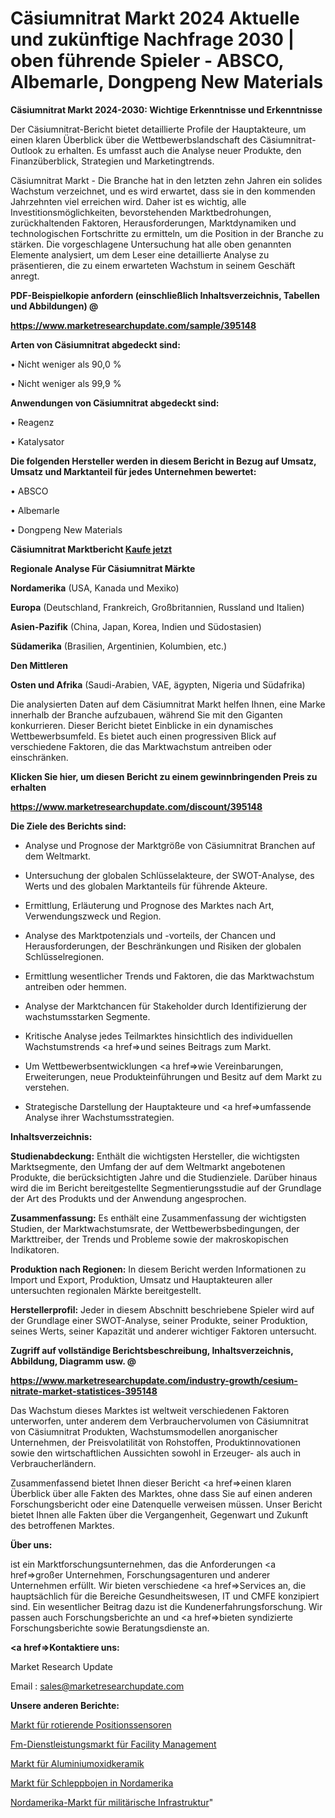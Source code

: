 # Cäsiumnitrat Markt 2024 Aktuelle und zukünftige Nachfrage 2030 | oben führende Spieler - ABSCO, Albemarle, Dongpeng New Materials

<strong>Cäsiumnitrat Markt 2024-2030: Wichtige Erkenntnisse und Erkenntnisse</strong>

Der Cäsiumnitrat-Bericht bietet detaillierte Profile der Hauptakteure, um einen klaren Überblick über die Wettbewerbslandschaft des Cäsiumnitrat-Outlook zu erhalten. Es umfasst auch die Analyse neuer Produkte, den Finanzüberblick, Strategien und Marketingtrends.

Cäsiumnitrat Markt - Die Branche hat in den letzten zehn Jahren ein solides Wachstum verzeichnet, und es wird erwartet, dass sie in den kommenden Jahrzehnten viel erreichen wird. Daher ist es wichtig, alle Investitionsmöglichkeiten, bevorstehenden Marktbedrohungen, zurückhaltenden Faktoren, Herausforderungen, Marktdynamiken und technologischen Fortschritte zu ermitteln, um die Position in der Branche zu stärken. Die vorgeschlagene Untersuchung hat alle oben genannten Elemente analysiert, um dem Leser eine detaillierte Analyse zu präsentieren, die zu einem erwarteten Wachstum in seinem Geschäft anregt.



<strong><b>PDF-Beispielkopie anfordern (einschließlich Inhaltsverzeichnis, Tabellen und Abbildungen) @ </b></strong>

<strong><a href=https://www.marketresearchupdate.com/sample/395148>

<strong>https://www.marketresearchupdate.com/sample/395148</u></a></strong></strong>



<strong>Arten von Cäsiumnitrat abgedeckt sind:</strong>

• Nicht weniger als 90,0 %

• Nicht weniger als 99,9 %



<strong>Anwendungen von Cäsiumnitrat abgedeckt sind:</strong>

• Reagenz

• Katalysator



<strong>Die folgenden Hersteller werden in diesem Bericht in Bezug auf Umsatz, Umsatz und Marktanteil für jedes Unternehmen bewertet:</strong>

• ABSCO

• Albemarle

• Dongpeng New Materials



<strong>Cäsiumnitrat Marktbericht <a href=https://www.marketresearchupdate.com/buynow/395148>Kaufe jetzt</a></strong>



<strong>Regionale Analyse Für Cäsiumnitrat Märkte</strong>



<strong>Nordamerika</strong> (USA, Kanada und Mexiko)



<strong>Europa</strong> (Deutschland, Frankreich, Großbritannien, Russland und Italien)



<strong>Asien-Pazifik</strong> (China, Japan, Korea, Indien und Südostasien)



<strong>Südamerika</strong> (Brasilien, Argentinien, Kolumbien, etc.)



<strong>Den Mittleren</strong> 

<strong>Osten und Afrika</strong> (Saudi-Arabien, VAE, ägypten, Nigeria und Südafrika)

Die analysierten Daten auf dem Cäsiumnitrat Markt helfen Ihnen, eine Marke innerhalb der Branche aufzubauen, während Sie mit den Giganten konkurrieren. Dieser Bericht bietet Einblicke in ein dynamisches Wettbewerbsumfeld. Es bietet auch einen progressiven Blick auf verschiedene Faktoren, die das Marktwachstum antreiben oder einschränken.



<strong>Klicken Sie hier, um diesen Bericht zu einem gewinnbringenden Preis zu erhalten
</strong>

<strong><a href=https://www.marketresearchupdate.com/discount/395148>https://www.marketresearchupdate.com/discount/395148</b></u></strong></a>



<strong>Die Ziele des Berichts sind:</strong>

- Analyse und Prognose der Marktgröße von Cäsiumnitrat Branchen auf dem Weltmarkt.

- Untersuchung der globalen Schlüsselakteure, der SWOT-Analyse, des Werts und des globalen Marktanteils für führende Akteure.

- Ermittlung, Erläuterung und Prognose des Marktes nach Art, Verwendungszweck und Region.

- Analyse des Marktpotenzials und -vorteils, der Chancen und Herausforderungen, der Beschränkungen und Risiken der globalen Schlüsselregionen.

- Ermittlung wesentlicher Trends und Faktoren, die das Marktwachstum antreiben oder hemmen.

- Analyse der Marktchancen für Stakeholder durch Identifizierung der wachstumsstarken Segmente.

- Kritische Analyse jedes Teilmarktes hinsichtlich des individuellen Wachstumstrends <a href=>und</a> seines Beitrags zum Markt.

- Um Wettbewerbsentwicklungen <a href=>wie</a> Vereinbarungen, Erweiterungen, neue Produkteinführungen und Besitz auf dem Markt zu verstehen.

- Strategische Darstellung der Hauptakteure und <a href=>umfas</a>sende Analyse ihrer Wachstumsstrategien.



<strong>Inhaltsverzeichnis:</strong>



<strong>Studienabdeckung:</strong> Enthält die wichtigsten Hersteller, die wichtigsten Marktsegmente, den Umfang der auf dem Weltmarkt angebotenen Produkte, die berücksichtigten Jahre und die Studienziele. Darüber hinaus wird die im Bericht bereitgestellte Segmentierungsstudie auf der Grundlage der Art des Produkts und der Anwendung angesprochen.



<strong>Zusammenfassung:</strong> Es enthält eine Zusammenfassung der wichtigsten Studien, der Marktwachstumsrate, der Wettbewerbsbedingungen, der Markttreiber, der Trends und Probleme sowie der makroskopischen Indikatoren.



<strong>Produktion nach Regionen:</strong> In diesem Bericht werden Informationen zu Import und Export, Produktion, Umsatz und Hauptakteuren aller untersuchten regionalen Märkte bereitgestellt.



<strong>Herstellerprofil:</strong> Jeder in diesem Abschnitt beschriebene Spieler wird auf der Grundlage einer SWOT-Analyse, seiner Produkte, seiner Produktion, seines Werts, seiner Kapazität und anderer wichtiger Faktoren untersucht.



<strong><b>Zugriff auf vollständige Berichtsbeschreibung, Inhaltsverzeichnis, Abbildung, Diagramm usw. @ </b></strong>

<strong><a href=https://www.marketresearchupdate.com/industry-growth/cesium-nitrate-market-statistices-395148>https://www.marketresearchupdate.com/industry-growth/cesium-nitrate-market-statistices-395148</a></strong>

Das Wachstum dieses Marktes ist weltweit verschiedenen Faktoren unterworfen, unter anderem dem Verbrauchervolumen von Cäsiumnitrat von Cäsiumnitrat Produkten, Wachstumsmodellen anorganischer Unternehmen, der Preisvolatilität von Rohstoffen, Produktinnovationen sowie den wirtschaftlichen Aussichten sowohl in Erzeuger- als auch in Verbraucherländern.

Zusammenfassend bietet Ihnen dieser Bericht <a href=>einen</a> klaren Überblick über alle Fakten des Marktes, ohne dass Sie auf einen anderen Forschungsbericht oder eine Datenquelle verweisen müssen. Unser Bericht bietet Ihnen alle Fakten über die Vergangenheit, Gegenwart und Zukunft des betroffenen Marktes.



<strong>Über uns:</strong>

 ist ein Marktforschungsunternehmen, das die Anforderungen <a href=>großer</a> Unternehmen, Forschungsagenturen und anderer Unternehmen erfüllt. Wir bieten verschiedene <a href=>Services</a> an, die hauptsächlich für die Bereiche Gesundheitswesen, IT und CMFE konzipiert sind. Ein wesentlicher Beitrag dazu ist die Kundenerfahrungsforschung. Wir passen auch Forschungsberichte an und <a href=>bieten</a> syndizierte Forschungsberichte sowie Beratungsdienste an.



<strong><a href=>Kontaktiere uns:</a></strong>

Market Research Update

Email : sales@marketresearchupdate.com



<strong>Unsere anderen Berichte:</strong>

<a href=https://www.linkedin.com/pulse/rotating-position-sensor-market-expects-see-significant>Markt für rotierende Positionssensoren</a>

<a href=https://www.linkedin.com/pulse/facility-management-fm-services-market-size-historical>Fm-Dienstleistungsmarkt für Facility Management</a>

<a href=https://www.linkedin.com/pulse/alumina-ceramics-market-2023-analysis>Markt für Aluminiumoxidkeramik</a>

<a href=https://www.linkedin.com/pulse/north-america-towed-buoys-market-2023-new-comprehensive>Markt für Schleppbojen in Nordamerika</a>

<a href=https://www.linkedin.com/pulse/north-america-military-infrastructure-market>Nordamerika-Markt für militärische Infrastruktur</a>"
